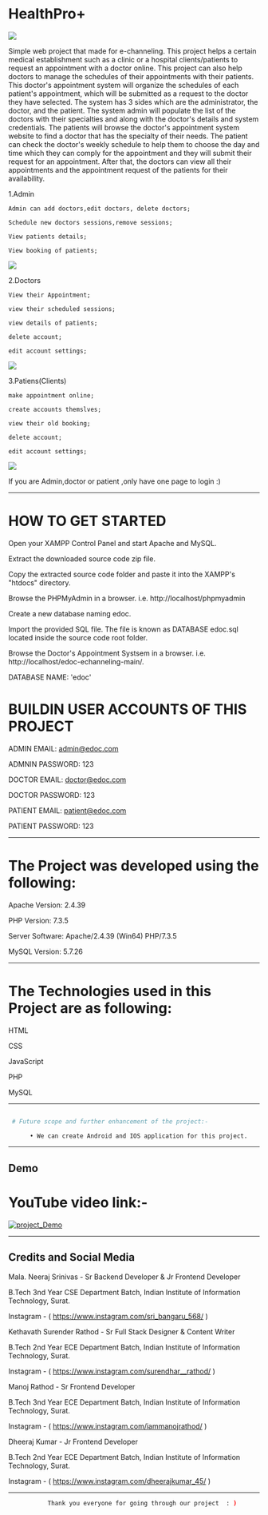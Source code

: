 # HealthPro+
![](https://github.com/Neeraj-IIITS/Hugs_For_Bugs/blob/main/Screenshots/healthpro_1.png)

Simple web project that made for e-channeling.
This project helps a certain medical establishment such as a clinic or a hospital clients/patients to request an appointment with a doctor online. This project can also help doctors to manage the schedules of their appointments with their patients. This doctor's appointment system will organize the schedules of each patient's appointment, which will be submitted as a request to the doctor they have selected. The system has 3 sides which are the administrator, the doctor, and the patient. The system admin will populate the list of the doctors with their specialties and along with the doctor's details and system credentials. The patients will browse the doctor's appointment system website to find a doctor that has the specialty of their needs. The patient can check the doctor's weekly schedule to help them to choose the day and time which they can comply for the appointment and they will submit their request for an appointment. After that, the doctors can view all their appointments and the appointment request of the patients for their availability.

  1.Admin
  
  
    Admin can add doctors,edit doctors, delete doctors;
    
    Schedule new doctors sessions,remove sessions;
    
    View patients details;
    
    View booking of patients;
    
    
![](https://github.com/Neeraj-IIITS/Hugs_For_Bugs/blob/main/Screenshots/Screenshot%20(3).png)
    
 
 
  2.Doctors
  
  
    View their Appointment;
    
    view their scheduled sessions;
    
    view details of patients;
    
    delete account;
    
    edit account settings;
    
![](https://github.com/Neeraj-IIITS/Hugs_For_Bugs/blob/main/Screenshots/Screenshot%20(9).png)
    
  3.Patiens(Clients)
  
  
    make appointment online;
    
    create accounts themslves;
    
    view their old booking;
    
    delete account;
    
    edit account settings;
    
    
![](https://github.com/Neeraj-IIITS/Hugs_For_Bugs/blob/main/Screenshots/Screenshot%20(6).png)  
    
If you are Admin,doctor or patient ,only have one page to login :)

  
-----------------------------------------------


# HOW TO GET STARTED

Open your XAMPP Control Panel and start Apache and MySQL.

Extract the downloaded source code zip file.

Copy the extracted source code folder and paste it into the XAMPP's "htdocs" directory.

Browse the PHPMyAdmin in a browser. i.e. http://localhost/phpmyadmin

Create a new database naming edoc.

Import the provided SQL file. The file is known as DATABASE edoc.sql located inside the source code root folder.

Browse the Doctor's Appointment Systsem in a browser. i.e. http://localhost/edoc-echanneling-main/.














DATABASE NAME: 'edoc'

# BUILDIN USER ACCOUNTS OF THIS PROJECT

ADMIN EMAIL:		admin@edoc.com

ADMNIN PASSWORD:	123


DOCTOR EMAIL:		doctor@edoc.com

DOCTOR PASSWORD:	123


PATIENT EMAIL:		patient@edoc.com

PATIENT PASSWORD:	123





---------------------------------------
# The Project was developed using the following:

Apache Version: 	2.4.39

PHP Version: 		7.3.5

Server Software: 	Apache/2.4.39 (Win64) PHP/7.3.5

MySQL Version: 		5.7.26





---------------------------------------
# The Technologies used in this Project are as following:

HTML

CSS

JavaScript

PHP

MySQL



--------------------------------------
```bash

 # Future scope and further enhancement of the project:-

      • We can create Android and IOS application for this project.


```

----------------------------------------
## Demo

 # YouTube video link:- 

 [![project_Demo](https://github.com/Neeraj-IIITS/Hugs_For_Bugs/blob/main/Screenshots/logo.png)](https://youtu.be/mUtE6Nkw9tU?si=qxgUzmmDIJQwPg9g)


-----------------------------------------
## Credits and Social Media 



   Mala. Neeraj Srinivas - Sr Backend Developer & Jr Frontend Developer 

   B.Tech 3nd Year CSE Department Batch, Indian Institute of Information Technology, Surat.

   Instagram - ( https://www.instagram.com/sri_bangaru_568/ )




   Kethavath Surender Rathod - Sr Full Stack Designer & Content Writer

   B.Tech 2nd Year ECE Department Batch, Indian Institute of Information Technology, Surat.

   Instagram - ( https://www.instagram.com/surendhar__rathod/ )




   Manoj Rathod - Sr Frontend Developer

   B.Tech 3nd Year ECE Department Batch, Indian Institute of Information Technology, Surat.

   Instagram - ( https://www.instagram.com/iammanojrathod/ )



   
   Dheeraj Kumar - Jr Frontend Developer

   B.Tech 2nd Year ECE Department Batch, Indian Institute of Information Technology, Surat.

   Instagram - ( https://www.instagram.com/dheerajkumar_45/ )


-------------------------------------------------------
```bash
           Thank you everyone for going through our project  : )

```
